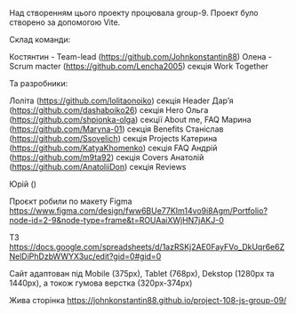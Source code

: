 Над створенням цього проекту процювала group-9. Проект було створено за допомогою Vite.

Склад команди:

Костянтин - Team-lead (https://github.com/Johnkonstantin88)
Олена - Scrum macter (https://github.com/Lencha2005) секція Work Together

Та разробники:

Лоліта (https://github.com/lolitaonoiko) секція Header
Дарʼя (https://github.com/dashaboiko26) секція Hero
Ольга (https://github.com/shpionka-olga) секції About me, FAQ
Марина (https://github.com/Maryna-01) секція Benefits
Станіслав (https://github.com/Ssovelich) секція Projects
Катерина (https://github.com/KatyaKhomenko) секція FAQ
Aндрій (https://github.com/m9ta92) секція Covers
Анатолій (https://github.com/AnatoliiDon) секція Reviews

Юрій ()


Проєкт робили по макету Figma https://www.figma.com/design/fww6BUe77KIm14vo9i8Agm/Portfolio?node-id=2-9&node-type=frame&t=ROUAaiXWjHN7jAKJ-0

ТЗ https://docs.google.com/spreadsheets/d/1azRSKj2AE0FayFVo_DkUqr6e6ZNelDiPhDzbWWYX3uc/edit?gid=0#gid=0

Сайт адаптован під Mobile (375px), Tablet (768px), Dekstop (1280px та 1440px), а токож гумова верстка (320px-374px)

Жива сторінка https://johnkonstantin88.github.io/project-108-js-group-09/